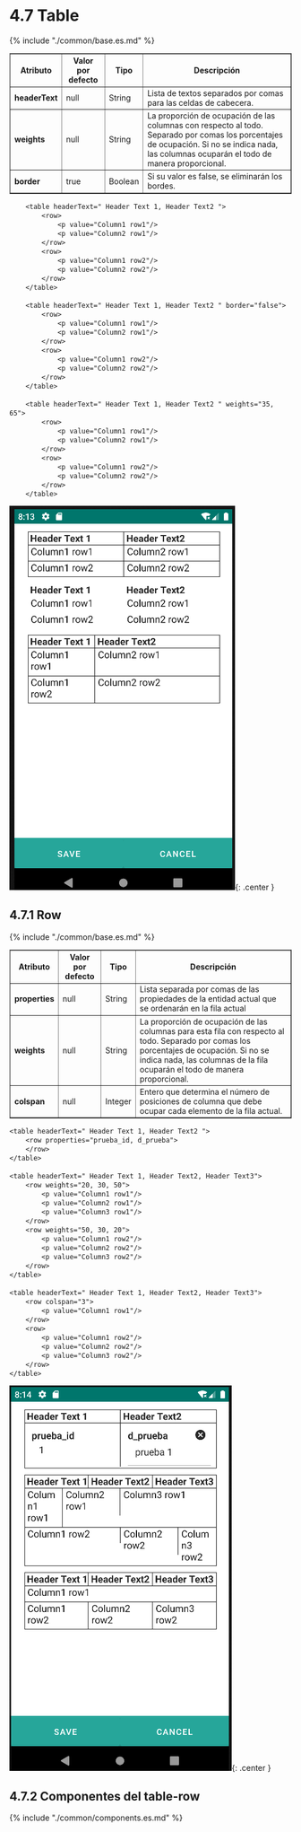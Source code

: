 # 4.7 Table

<table border="1">
    <thead>
        <tr>
            <th colspan="2">Atributo</th>
            <th>Valor por defecto</th>
            <th>Tipo</th>
            <th>Descripción</th>
         </tr>
    </thead>
    <tbody>
        {% include "./common/base.es.md" %}
        <tr>
            <td colspan="2"><strong>headerText</strong></td>
            <td>null</td>
            <td>String</td>
            <td>Lista de textos separados por comas para las celdas de cabecera.</td>
        </tr>
        <tr>
            <td colspan="2"><strong>weights</strong></td>
            <td>null</td>
            <td>String</td>
            <td>La proporción de ocupación de las columnas con respecto al todo. Separado por comas los porcentajes de ocupación. Si no se indica nada, las columnas ocuparán el todo de manera proporcional.</td>
        </tr>
        <tr>
            <td colspan="2"><strong>border</strong></td>
            <td>true</td>
            <td>Boolean</td>
            <td>Si su valor es false, se eliminarán los bordes.</td>
        </tr>
    </tbody>
</table>

        <table headerText=" Header Text 1, Header Text2 ">
            <row>
                <p value="Column1 row1"/>
                <p value="Column2 row1"/>
            </row>
            <row>
                <p value="Column1 row2"/>
                <p value="Column2 row2"/>
            </row>
        </table>

        <table headerText=" Header Text 1, Header Text2 " border="false">
            <row>
                <p value="Column1 row1"/>
                <p value="Column2 row1"/>
            </row>
            <row>
                <p value="Column1 row2"/>
                <p value="Column2 row2"/>
            </row>
        </table>

        <table headerText=" Header Text 1, Header Text2 " weights="35, 65">
            <row>
                <p value="Column1 row1"/>
                <p value="Column2 row1"/>
            </row>
            <row>
                <p value="Column1 row2"/>
                <p value="Column2 row2"/>
            </row>
        </table>

![img.png](../img/table.png){: .center }

## 4.7.1 Row

<table border="1">
    <thead>
        <tr>
            <th colspan="2">Atributo</th>
            <th>Valor por defecto</th>
            <th>Tipo</th>
            <th>Descripción</th>
         </tr>
    </thead>
    <tbody>
        {% include "./common/base.es.md" %}
        <tr>
            <td colspan="2"><strong>properties</strong></td>
            <td>null</td>
            <td>String</td>
            <td>Lista separada por comas de las propiedades de la entidad actual que se ordenarán en la fila actual</td>
        </tr>
        <tr>
            <td colspan="2"><strong>weights</strong></td>
            <td>null</td>
            <td>String</td>
            <td>La proporción de ocupación de las columnas para esta fila con respecto al todo. Separado por comas los porcentajes de ocupación. Si no se indica nada, las columnas de la fila ocuparán el todo de manera proporcional.</td>
        </tr>
        <tr>
            <td colspan="2"><strong>colspan</strong></td>
            <td>null</td>
            <td>Integer</td>
            <td>Entero que determina el número de posiciones de columna que debe ocupar cada elemento de la fila actual.</td>
        </tr>
    </tbody>
</table>

    <table headerText=" Header Text 1, Header Text2 ">
        <row properties="prueba_id, d_prueba">
        </row>
    </table>

    <table headerText=" Header Text 1, Header Text2, Header Text3">
        <row weights="20, 30, 50">
            <p value="Column1 row1"/>
            <p value="Column2 row1"/>
            <p value="Column3 row1"/>
        </row>
        <row weights="50, 30, 20">
            <p value="Column1 row2"/>
            <p value="Column2 row2"/>
            <p value="Column3 row2"/>
        </row>
    </table>

    <table headerText=" Header Text 1, Header Text2, Header Text3">
        <row colspan="3">
            <p value="Column1 row1"/>
        </row>
        <row>
            <p value="Column1 row2"/>
            <p value="Column2 row2"/>
            <p value="Column3 row2"/>
        </row>
    </table>

![img.png](../img/table_row.png){: .center }

## 4.7.2 Componentes del table-row
 {% include "./common/components.es.md" %}